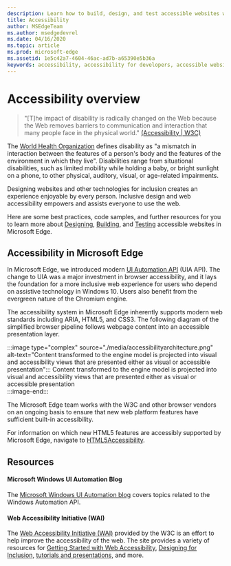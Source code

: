 ```yaml
---
description: Learn how to build, design, and test accessible websites within Microsoft Edge.
title: Accessibility
author: MSEdgeTeam
ms.author: msedgedevrel
ms.date: 04/16/2020
ms.topic: article
ms.prod: microsoft-edge
ms.assetid: 1e5c42a7-4604-46ac-ad7b-a65390e5b36a
keywords: accessibility, accessibility for developers, accessible websites, edge, web development, ARIA, developer, UIA, UI Automation, inclusion, inclusive design
---
```

# Accessibility overview  

> "\[T\]he impact of disability is radically changed on the Web because the Web removes barriers to communication and interaction that many people face in the physical world." [(Accessibility | W3C)][W3CAccessibility]  

The [World Health Organization][WHODisabilities] defines disability as "a mismatch in interaction between the features of a person's body and the features of the environment in which they live".  Disabilities range from situational disabilities, such as limited mobility while holding a baby, or bright sunlight on a phone, to other physical, auditory, visual, or age-related impairments.  

Designing websites and other technologies for inclusion creates an experience enjoyable by every person.  Inclusive design and web accessibility empowers and assists everyone to use the web.  

Here are some best practices, code samples, and further resources for you to learn more about [Designing][AccessibilityDesign], [Building][AccessibilityBuild], and [Testing][AccessibilityTest] accessible websites in Microsoft Edge.  

## Accessibility in Microsoft Edge  

In Microsoft Edge, we introduced modern [UI Automation API][WindowsWin32AutoEntryui] \(UIA API\).  The change to UIA was a major investment in browser accessibility, and it lays the foundation for a more inclusive web experience for users who depend on assistive technology in Windows 10.  Users also benefit from the evergreen nature of the Chromium engine.  

The accessibility system in Microsoft Edge inherently supports modern web standards including ARIA, HTML5, and CSS3.  The following diagram of the simplified browser pipeline follows webpage content into an accessible presentation layer.  

:::image type="complex" source="./media/accessibilityarchitecture.png" alt-text="Content transformed to the engine model is projected into visual and accessibility views that are presented either as visual or accessible presentation":::
   Content transformed to the engine model is projected into visual and accessibility views that are presented either as visual or accessible presentation  
:::image-end:::  

The Microsoft Edge team works with the W3C and other browser vendors on an ongoing basis to ensure that new web platform features have sufficient built-in accessibility.  

For information on which new HTML5 features are accessibly supported by Microsoft Edge, navigate to [HTML5Accessibility][HTML5Accessibility].  

## Resources  

#### Microsoft Windows UI Automation Blog  

The [Microsoft Windows UI Automation blog][ArchiveBlogsWinuiautomation] covers topics related to the Windows Automation API.  

#### Web Accessibility Initiative (WAI)  

The [Web Accessibility Initiative (WAI)][W3CWaiHome] provided by the W3C is an effort to help improve the accessibility of the web.  The site provides a variety of resources for [Getting Started with Web Accessibility][W3CWaiGettingstartedOverview], [Designing for Inclusion][W3CWaiFundamentals], [tutorials and presentations][W3CWaiTeachAdvocate], and more.  

<!-- links -->  

[AccessibilityBuild]: ./build/index.md "Building Accessible Websites | Microsoft Doc"  
[AccessibilityDesign]: ./design.md "Designing Accessible Websites | Microsoft Doc"  
[AccessibilityTest]: ./test.md "Accessibility Testing | Microsoft Docs"  

[WindowsWin32AutoEntryui]: /windows/win32/winauto/entry-uiauto-win32 "UI Automation | Microsoft Doc"  

[ArchiveBlogsWinuiautomation]: /archive/blogs/winuiautomation/ "Microsoft Windows UI Automation Blog | Microsoft Doc"  

[HTML5Accessibility]: https://html5accessibility.com "HTML5 Accessibility"  

[W3CAccessibility]: https://w3.org/standards/webdesign/accessibility "Accessibility | W3C"  
[W3CWaiFundamentals]: https://w3.org/wai/fundamentals/accessibility-intro "Introduction to Web Accessibility | Web Accessibility Initiative (WAI) | W3C"  
[W3CWaiGettingstartedOverview]: https://w3.org/wai/gettingstarted/Overview "Getting Started: Making a Web Site Accessible | Web Accessibility Initiative (WAI) | W3C"  
[W3CWaiHome]: https://w3.org/wai "Web Accessibility Initiative (WAI) | W3C"  
[W3CWaiTeachAdvocate]: https://w3.org/wai/teach-advocate "Teach and Advocate Overview | Web Accessibility Initiative (WAI) | W3C"  

[WHODisabilities]: https://who.int/topics/disabilities "Disabilities | WHO"  

